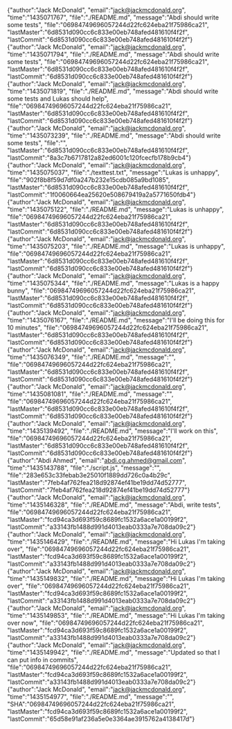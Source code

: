 
{"author":"Jack McDonald", "email":"jack@jackmcdonald.org", "time":"1435071767", "file":"./README.md", "message":"Abdi should write some tests", "file":"06984749696057244d22fc624eba21f75986ca21", "lastMaster":"6d8531d090cc6c833e00eb748afed481610f4f2f", "lastCommit":"6d8531d090cc6c833e00eb748afed481610f4f2f"}
{"author":"Jack McDonald", "email":"jack@jackmcdonald.org", "time":"1435071794", "file":"./README.md", "message":"Abdi should write some tests", "file":"06984749696057244d22fc624eba21f75986ca21", "lastMaster":"6d8531d090cc6c833e00eb748afed481610f4f2f", "lastCommit":"6d8531d090cc6c833e00eb748afed481610f4f2f"}
{"author":"Jack McDonald", "email":"jack@jackmcdonald.org", "time":"1435071819", "file":"./README.md", "message":"Abdi should write some tests and Lukas should help", "file":"06984749696057244d22fc624eba21f75986ca21", "lastMaster":"6d8531d090cc6c833e00eb748afed481610f4f2f", "lastCommit":"6d8531d090cc6c833e00eb748afed481610f4f2f"}
{"author":"Jack McDonald", "email":"jack@jackmcdonald.org", "time":"1435073239", "file":"./README.md", "message":"Abdi should write some tests", "file":"", "lastMaster":"6d8531d090cc6c833e00eb748afed481610f4f2f", "lastCommit":"8a3c7b6717812a82ed6001c120fcecfb178b9cb4"}
{"author":"Jack McDonald", "email":"jack@jackmcdonald.org", "time":"1435075037", "file":"./texttest.txt", "message":"Lukas is unhappy", "file":"902f8b8f59d7df0a247b232e15cdb085a9bd1085", "lastMaster":"6d8531d090cc6c833e00eb748afed481610f4f2f", "lastCommit":"1f0060664ea25620e508679419a2a5771650fdb4"}
{"author":"Jack McDonald", "email":"jack@jackmcdonald.org", "time":"1435075122", "file":"./README.md", "message":"Lukas is unhappy", "file":"06984749696057244d22fc624eba21f75986ca21", "lastMaster":"6d8531d090cc6c833e00eb748afed481610f4f2f", "lastCommit":"6d8531d090cc6c833e00eb748afed481610f4f2f"}
{"author":"Jack McDonald", "email":"jack@jackmcdonald.org", "time":"1435075203", "file":"./README.md", "message":"Lukas is unhappy", "file":"06984749696057244d22fc624eba21f75986ca21", "lastMaster":"6d8531d090cc6c833e00eb748afed481610f4f2f", "lastCommit":"6d8531d090cc6c833e00eb748afed481610f4f2f"}
{"author":"Jack McDonald", "email":"jack@jackmcdonald.org", "time":"1435075344", "file":"./README.md", "message":"Lukas is a happy bunny", "file":"06984749696057244d22fc624eba21f75986ca21", "lastMaster":"6d8531d090cc6c833e00eb748afed481610f4f2f", "lastCommit":"6d8531d090cc6c833e00eb748afed481610f4f2f"}
{"author":"Jack McDonald", "email":"jack@jackmcdonald.org", "time":"1435076167", "file":"./README.md", "message":"I'll be doing this for 10 minutes", "file":"06984749696057244d22fc624eba21f75986ca21", "lastMaster":"6d8531d090cc6c833e00eb748afed481610f4f2f", "lastCommit":"6d8531d090cc6c833e00eb748afed481610f4f2f"}
{"author":"Jack McDonald", "email":"jack@jackmcdonald.org", "time":"1435076349", "file":"./README.md", "message":"", "file":"06984749696057244d22fc624eba21f75986ca21", "lastMaster":"6d8531d090cc6c833e00eb748afed481610f4f2f", "lastCommit":"6d8531d090cc6c833e00eb748afed481610f4f2f"}
{"author":"Jack McDonald", "email":"jack@jackmcdonald.org", "time":"1435081081", "file":"./README.md", "message":"", "file":"06984749696057244d22fc624eba21f75986ca21", "lastMaster":"6d8531d090cc6c833e00eb748afed481610f4f2f", "lastCommit":"6d8531d090cc6c833e00eb748afed481610f4f2f"}
{"author":"Jack McDonald", "email":"jack@jackmcdonald.org", "time":"1435139492", "file":"./README.md", "message":"I'll work on this", "file":"06984749696057244d22fc624eba21f75986ca21", "lastMaster":"6d8531d090cc6c833e00eb748afed481610f4f2f", "lastCommit":"6d8531d090cc6c833e00eb748afed481610f4f2f"}
{"author":"Abdi Ahmed", "email":"abdi.cg.ahmed@gmail.com", "time":"1435143788", "file":"./script.js", "message":"", "file":"283e653c33febab3e25010f1889dd726c0a4b29c", "lastMaster":"7feb4af762fea218d92874ef41be19dd74d52777", "lastCommit":"7feb4af762fea218d92874ef41be19dd74d52777"}
{"author":"Jack McDonald", "email":"jack@jackmcdonald.org", "time":"1435146328", "file":"./README.md", "message":"Abdi, write tests", "file":"06984749696057244d22fc624eba21f75986ca21", "lastMaster":"fcd94ca3d693f59c8689fc1532a6ace1a00199f2", "lastCommit":"a33143fb1488d991d4013eab0333a7e708da09c2"}
{"author":"Jack McDonald", "email":"jack@jackmcdonald.org", "time":"1435146429", "file":"./README.md", "message":"Hi Lukas I'm taking over", "file":"06984749696057244d22fc624eba21f75986ca21", "lastMaster":"fcd94ca3d693f59c8689fc1532a6ace1a00199f2", "lastCommit":"a33143fb1488d991d4013eab0333a7e708da09c2"}
{"author":"Jack McDonald", "email":"jack@jackmcdonald.org", "time":"1435149832", "file":"./README.md", "message":"Hi Lukas I'm taking over", "file":"06984749696057244d22fc624eba21f75986ca21", "lastMaster":"fcd94ca3d693f59c8689fc1532a6ace1a00199f2", "lastCommit":"a33143fb1488d991d4013eab0333a7e708da09c2"}
{"author":"Jack McDonald", "email":"jack@jackmcdonald.org", "time":"1435149853", "file":"./README.md", "message":"Hi Lukas I'm taking over now", "file":"06984749696057244d22fc624eba21f75986ca21", "lastMaster":"fcd94ca3d693f59c8689fc1532a6ace1a00199f2", "lastCommit":"a33143fb1488d991d4013eab0333a7e708da09c2"}
{"author":"Jack McDonald", "email":"jack@jackmcdonald.org", "time":"1435149942", "file":"./README.md", "message":"Updated so that I can put info in commits", "file":"06984749696057244d22fc624eba21f75986ca21", "lastMaster":"fcd94ca3d693f59c8689fc1532a6ace1a00199f2", "lastCommit":"a33143fb1488d991d4013eab0333a7e708da09c2"}
{"author":"Jack McDonald", "email":"jack@jackmcdonald.org", "time":"1435154977", "file":"./README.md", "message":"", "SHA":"06984749696057244d22fc624eba21f75986ca21", "lastMaster":"fcd94ca3d693f59c8689fc1532a6ace1a00199f2", "lastCommit":"65d58e91af236a5e0e3364ae3915762a4138417d"}
